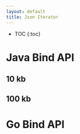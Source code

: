 ```yaml
---
layout: default
title: Json Iterator
---
```


* TOC
{:toc}

# Java Bind API

## 10 kb

## 100 kb

# Go Bind API

